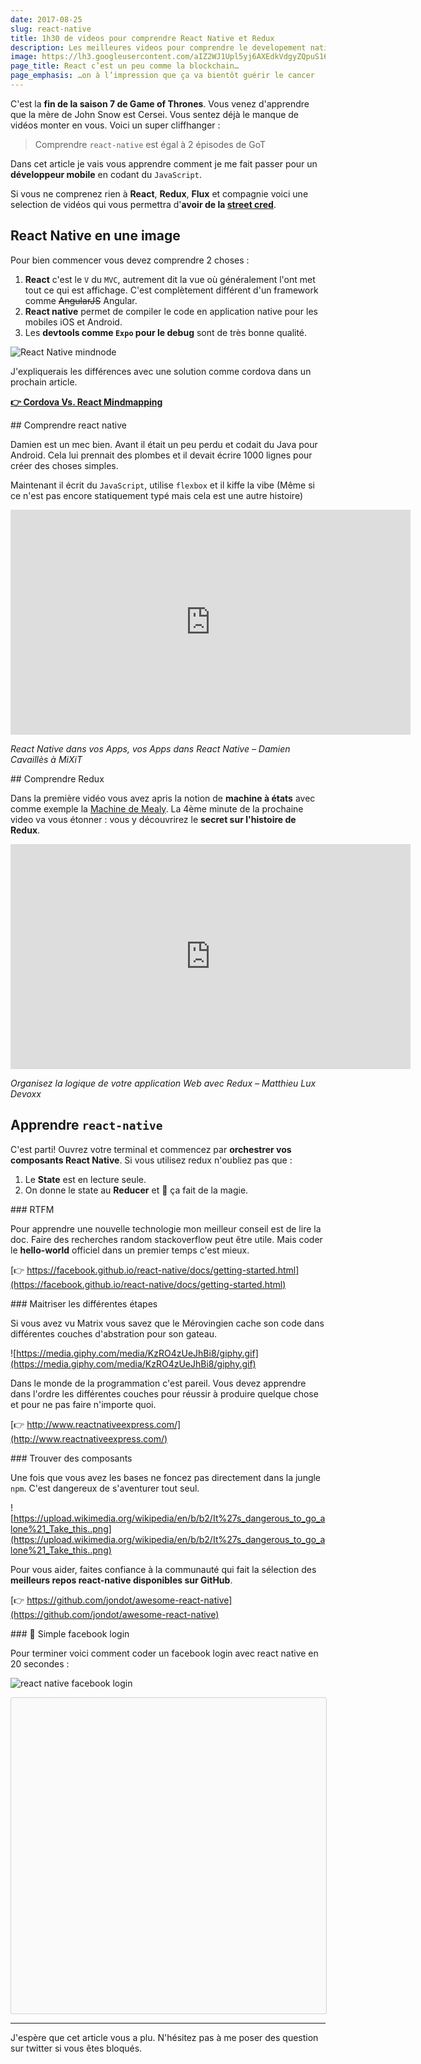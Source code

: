 ```yaml
---
date: 2017-08-25
slug: react-native
title: 1h30 de videos pour comprendre React Native et Redux
description: Les meilleures videos pour comprendre le developement natif mobile avec React et Redux. Coder votre facebook login simplement avec React Native.
image: https://lh3.googleusercontent.com/aIZ2WJ1Upl5yj6AXEdkVdgyZQpuS16PyHSWT0p465Q7YkAzHJENM-SiQrXba4rskGw3W8BNiDm71CDw1wfRvHojkpNuPF2jEAeZ_nzvmmiJOEQ8vW4z-wvL3_XzfUviIN05aQDkhiP9BvIkIi1fnUa8TIPw1rOL2Oq8RpQwcBT3BodsfEhjxv9ubJLzHzbMP-waHwYTZ_NYYsx8v3qUgSVCsi7uwHb-_9XyX6yyVNjNFdYKuRZnT0nrvFK3k38rJDYZTU56eEThj4beGcmR8cdBfdIeUkZJHPTQ2E6-bZU166n_UqeaVlEenXlAosnTWz3_pfZa7bRyI_3R5AGyqfzjPtM9Y3u-DAP7Vd0dz_UOqz0Rx_G6w6jfrgNx0bwEvh-Ik_6pnhdK6d6jZFvJRoyIJf6RtEWQQx2247JaoshiQgf0P1yoLK50Qm3mA5KJI7LpmQTXNJc3JGyBXqO7-iILvmCBJP3_Ahpd28369jyx33GN87VwW0OGm9lf4nERj4G-Zgup2beQnCN0_T-z833SSVzmdK0-nqUq1YAeCrsvn87f2Bxy2VL0ZxM5Kv9YlFyAp4ZrRgmNLQfOGccpd0s_xMbxgg7b17gJYY4cLbFiNyso8evqJrg=w1024-h512-no
page_title: React c’est un peu comme la blockchain…
page_emphasis: …on à l’impression que ça va bientôt guérir le cancer
---
```


C'est la __fin de la saison 7 de Game of Thrones__. Vous venez d'apprendre que la mère de John Snow est Cersei. Vous sentez déjà le manque de vidéos monter en vous. Voici un super cliffhanger :

> Comprendre `react-native` est égal à 2 épisodes de GoT

Dans cet article je vais vous apprendre comment je me fait passer pour un __développeur mobile__ en codant du `JavaScript`.

Si vous ne comprenez rien à __React__, __Redux__, __Flux__ et compagnie voici une selection de vidéos qui vous permettra d'__avoir de la [street cred](http://www.urbandictionary.com/define.php?term=street%20cred)__.

## React Native en une image

Pour bien commencer vous devez comprendre 2 choses :

1. __React__ c'est le `V` du `MVC`, autrement dit la vue où généralement l'ont met tout ce qui est affichage. C'est complètement différent d'un framework comme <s>AngularJS</s> Angular.
2. __React native__ permet de compiler le code en application native pour les mobiles iOS et Android.
3. Les __devtools comme `Expo` pour le debug__ sont de très bonne qualité.

![React Native mindnode](https://lh3.googleusercontent.com/KFjiU_gaFESSmpvJZzUEBHPKbBLySuHyLmNu4xFxak2rCeTyXItxeSs3DJVwNpXgSfh1xSE-Qk6s9T1CvSGdlpM09eo3IKeG8yPtDjxkt1J1dzguzjBX7mH6yNT0f7QJRdrQ_7F5sxihChep1LVysvDUlI78Hq6V16h_2PS7bVSEa-LXD8kbXR8-fTj87cY9f5ZSSN8qCO9IeO1emfHQ_iskFAurgeGt-vFZIMbUVFfhM4jBr0a3qV4-xJDa-Ud6h_yLAWfwHtAf91xDpH9vIqikOjATx5EG6dRL-sQ-jWf38DYtTAQKmJsseRdzFQ_qG9j-YOn3wgDbeZrslQOUKhj6X0tdM7xR30F9vlXLKuOWIpbxJqfv0Pcmwf5gN2T5z5msrtxlPH7ZxcmitcZ2haZZuVuCJ0GoMEWxaiuxGv5M1fr4qKHhEeYNAmb1bPvYAn-UMagqnx5zeTTk6Iqw0On3aqb1pNOjQoUZMdzAesEATkfwbWEZYiEhLj_-DB-kc9vdDUAUt8glU8_Jvlt90Xn7_1SrgJt7PBtoWoNH2rGciIsMN0m_ReX4jfgX07UdQnO7IWl7BMZvEKyNhEVp6dKtPNjZdjLiLDsB1NW38KE38wS0hTgd6Q=w2332-h1884-no)

J'expliquerais les différences avec une solution comme cordova dans un prochain article.

__[👉 Cordova Vs. React Mindmapping](https://my.mindnode.com/rF7yekC65rq5G57Na9hkXXpj4zBD7qA6HxZ7HPNP)__

## Comprendre react native

Damien est un mec bien. Avant il était un peu perdu et codait du Java pour Android. Cela lui prennait des plombes et il devait écrire 1000 lignes pour créer des choses simples.

Maintenant il écrit du `JavaScript`, utilise `flexbox` et il kiffe la vibe (Même si ce n'est pas encore statiquement typé mais cela est une autre histoire)

<iframe width="640" height="360" src="https://player.vimeo.com/video/217033855" frameborder="0" webkitallowfullscreen mozallowfullscreen allowfullscreen></iframe>

_React Native dans vos Apps, vos Apps dans React Native – Damien Cavaillès à MiXiT_

## Comprendre Redux

Dans la première vidéo vous avez apris la notion de __machine à états__ avec comme exemple la [Machine de Mealy](https://fr.wikipedia.org/wiki/Machine_de_Mealy). La 4ème minute de la prochaine video va vous étonner : vous y découvrirez le __secret sur l'histoire de Redux__.

<iframe width="640" height="360" src="https://www.youtube.com/embed/HbozNzOAMfk" frameborder="0" allowfullscreen></iframe>

_Organisez la logique de votre application Web avec Redux – Matthieu Lux Devoxx_

## Apprendre `react-native`

C'est parti! Ouvrez votre terminal et commencez par __orchestrer vos composants React Native__. Si vous utilisez redux n'oubliez pas que :

1. Le __State__ est en lecture seule.
1. On donne le state au __Reducer__ et 🎩 ça fait de la magie.


### RTFM

Pour apprendre une nouvelle technologie mon meilleur conseil est de lire la doc. Faire des recherches random stackoverflow peut être utile. Mais coder le __hello-world__ officiel dans un premier temps c'est mieux.

[👉 https://facebook.github.io/react-native/docs/getting-started.html](https://facebook.github.io/react-native/docs/getting-started.html)

### Maitriser les différentes étapes

Si vous avez vu Matrix vous savez que le Mérovingien cache son code dans différentes couches d'abstration pour son gateau.

![https://media.giphy.com/media/KzRO4zUeJhBi8/giphy.gif](https://media.giphy.com/media/KzRO4zUeJhBi8/giphy.gif)

Dans le monde de la programmation c'est pareil. Vous devez apprendre dans l'ordre les différentes couches pour réussir à produire quelque chose et pour ne pas faire n'importe quoi.

[👉 http://www.reactnativeexpress.com/](http://www.reactnativeexpress.com/)

### Trouver des composants

Une fois que vous avez les bases ne foncez pas directement dans la jungle `npm`. C'est dangereux de s'aventurer tout seul.

![https://upload.wikimedia.org/wikipedia/en/b/b2/It%27s_dangerous_to_go_alone%21_Take_this..png](https://upload.wikimedia.org/wikipedia/en/b/b2/It%27s_dangerous_to_go_alone%21_Take_this..png)

Pour vous aider, faites confiance à la communauté qui fait la sélection des __meilleurs repos react-native disponibles sur GitHub__.

[👉 https://github.com/jondot/awesome-react-native](https://github.com/jondot/awesome-react-native)

### 🎁 Simple facebook login

Pour terminer voici comment coder un facebook login avec react native en 20 secondes :

![react native facebook login](https://lh3.googleusercontent.com/2QyZU-ANLh7EE-lB0DFUbswqPWdjfS9BD1wZMFBeC-n-6DXemShrF9n41HnNtrO03CHqaewZsvcYBUSFXAifseb1bhBe2ATBqiBFR1vAP2sOfskABKmFhpBkhF3jAzNJ-vF0VRA9tyPkb7JYonkwHXWlHc8Y7DtSWwKM6U74qbDFStX7NLEZxjEFv50yziS5W1HhbTK_Mzz45YIp6sjm3kM6tblzgMPx7gJDekIpqJ8VxWm_mfu195IakC3NSuVFsF5wsTeLbw5e2o-dxCPeHUUamdUU3ksBc_ERs0uC6dVehSi7Ujg4zXYnxjny2Ew9LCU0qokpXYf6OU4bIpKzaQ5fqJW5UK4Jp9tCPriciT86KBMu43J_3QZiK3R1n7NEptfMhffNCC4m0ggm5PYAjLv7smmYiUq_glmpCMOwZUfg5KnX3ctK-ObDOEjU6DDzSFRgUOwP2DMldNEFSXXks57q85veWPBjtbkrBnr2gatDlxVxkedWH7GfY4QESbbWuqDI21gPmf1eqiErdiCeP-eiAVyPcgIOZwfh-dJt2T_nr3e9X7M_ZTjCY70EjPHkwS9NJJa-UlZcen464m2MU5PKOjov9BtqKPbWLDmyMjA8oBN9VjIsbA=w620-h770-no)

<div data-snack-id="SypMaEAuZ" data-snack-platform="ios" data-snack-preview="true" data-snack-theme="light" style="overflow:hidden;background:#fafafa;border:1px solid rgba(0,0,0,.16);border-radius:4px;height:505px;width:100%"></div>
<script async src="https://snack.expo.io/embed.js"></script>

---

J'espère que cet article vous a plu. N'hésitez pas à me poser des question sur twitter si vous êtes bloqués.

